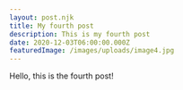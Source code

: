 ```yaml
---
layout: post.njk
title: My fourth post
description: This is my fourth post
date: 2020-12-03T06:00:00.000Z
featuredImage: /images/uploads/image4.jpg
---
```

Hello, this is the fourth post!
